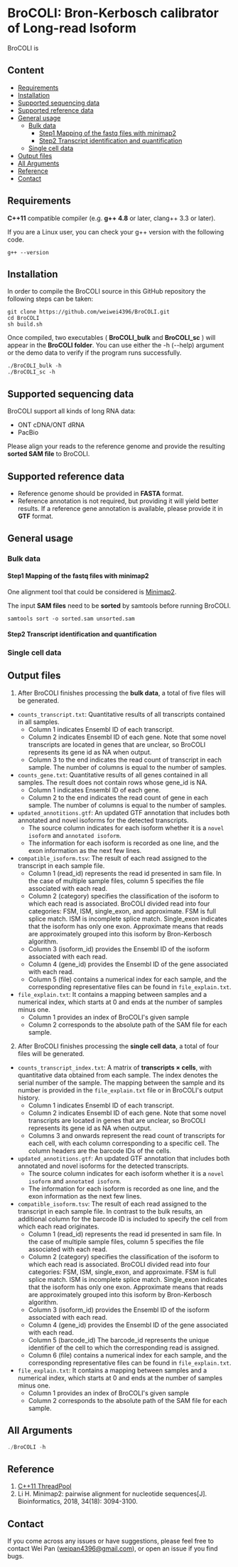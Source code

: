 # BroCOLI: Bron-Kerbosch calibrator of Long-read Isoform
BroCOLI is 
## Content
- [Requirements](#Requirements)
- [Installation](#Installation)
- [Supported sequencing data](#Supported-sequencing-data)
- [Supported reference data](#Supported-reference-data)
- [General usage](#General-usage)
    + [Bulk data](#Bulk-data)
        * [Step1 Mapping of the fastq files with minimap2](#Step1-Mapping-of-the-fastq-files-with-minimap2)
        * [Step2 Transcript identification and quantification](#Step2-Transcript-identification-and-quantification)
    + [Single cell data](#Single-cell-data)
- [Output files](#Output-files)
- [All Arguments](#All-Arguments)
- [Reference](#Reference)
- [Contact](#Contact)




## Requirements
**C++11** compatible compiler (e.g. **g++ 4.8** or later, clang++ 3.3 or later).

If you are a Linux user, you can check your g++ version with the following code.
```shell
g++ --version
```


## Installation
In order to compile the BroCOLI source in this GitHub repository the following steps can be taken:
```
git clone https://github.com/weiwei4396/BroCOLI.git
cd BroCOLI
sh build.sh
```
Once compiled, two executables ( **BroCOLI_bulk** and **BroCOLI_sc** ) will appear in the **BroCOLI folder**. You can use either the -h (--help) argument or the demo data to verify if the program runs successfully.
```
./BroCOLI_bulk -h
./BroCOLI_sc -h
```

## Supported sequencing data
BroCOLI support all kinds of long RNA data:
- ONT cDNA/ONT dRNA
- PacBio

Please align your reads to the reference genome and provide the resulting **sorted SAM file** to BroCOLI.

## Supported reference data
- Reference genome should be provided in **FASTA** format.
- Reference annotation is not required, but providing it will yield better results. If a reference gene annotation is available, please provide it in **GTF** format.

## General usage
### Bulk data
#### Step1 Mapping of the fastq files with minimap2
One alignment tool that could be considered is [Minimap2](https://github.com/lh3/minimap2).

The input **SAM files** need to be **sorted** by samtools before running BroCOLI.
```shell
samtools sort -o sorted.sam unsorted.sam
```
#### Step2 Transcript identification and quantification

### Single cell data


## Output files
1. After BroCOLI finishes processing the **bulk data**, a total of five files will be generated.
- `counts_transcript.txt`: Quantitative results of all transcripts contained in all samples.
    + Column 1 indicates Ensembl ID of each transcript.
    + Column 2 indicates Ensembl ID of each gene. Note that some novel transcripts are located in genes that are unclear, so BroCOLI represents its gene id as NA when output.
    + Column 3 to the end indicates the read count of transcript in each sample. The number of columns is equal to the number of samples.
- `counts_gene.txt`: Quantitative results of all genes contained in all samples. The result does not contain rows whose gene_id is NA.
    + Column 1 indicates Ensembl ID of each gene.
    + Column 2 to the end indicates the read count of gene in each sample. The number of columns is equal to the number of samples.
- `updated_annotitions.gtf`: An updated GTF annotation that includes both annotated and novel isoforms for the detected transcripts. 
    + The source column indicates for each isoform whether it is a `novel isoform` and `annotated isoform`.
    + The information for each isoform is recorded as one line, and the exon information as the next few lines.
- `compatible_isoform.tsv`: The result of each read assigned to the transcript in each sample file.
    + Column 1 (read_id) represents the read id presented in sam file. In the case of multiple sample files, column 5 specifies the file associated with each read.
    + Column 2 (category) specifies the classification of the isoform to which each read is associated. BroCOLI divided read into four categories: FSM, ISM, single_exon, and approximate. FSM is full splice match. ISM is incomplete splice match. Single_exon indicates that the isoform has only one exon. Approximate means that reads are approximately grouped into this isoform by Bron-Kerbosch algorithm.
    + Column 3 (isoform_id) provides the Ensembl ID of the isoform associated with each read.
    + Column 4 (gene_id) provides the Ensembl ID of the gene associated with each read.
    + Column 5 (file) contains a numerical index for each sample, and the corresponding representative files can be found in `file_explain.txt`.
- `file_explain.txt`: It contains a mapping between samples and a numerical index, which starts at 0 and ends at the number of samples minus one.
    + Column 1 provides an index of BroCOLI's given sample
    + Column 2 corresponds to the absolute path of the SAM file for each sample.

2. After BroCOLI finishes processing the **single cell data**, a total of four files will be generated.
- `counts_transcript_index.txt`: A matrix of **transcripts × cells**, with quantitative data obtained from each sample. The index denotes the serial number of the sample. The mapping between the sample and its number is provided in the `file_explain.txt` file or in BroCOLI's output history.
    + Column 1 indicates Ensembl ID of each transcript.
    + Column 2 indicates Ensembl ID of each gene. Note that some novel transcripts are located in genes that are unclear, so BroCOLI represents its gene id as NA when output.
    + Columns 3 and onwards represent the read count of transcripts for each cell, with each column corresponding to a specific cell. The column headers are the barcode IDs of the cells.
- `updated_annotitions.gtf`: An updated GTF annotation that includes both annotated and novel isoforms for the detected transcripts.
    + The source column indicates for each isoform whether it is a `novel isoform` and `annotated isoform`.
    + The information for each isoform is recorded as one line, and the exon information as the next few lines.
- `compatible_isoform.tsv`: The result of each read assigned to the transcript in each sample file. In contrast to the bulk results, an additional column for the barcode ID is included to specify the cell from which each read originates.
    + Column 1 (read_id) represents the read id presented in sam file. In the case of multiple sample files, column 5 specifies the file associated with each read.
    + Column 2 (category) specifies the classification of the isoform to which each read is associated. BroCOLI divided read into four categories: FSM, ISM, single_exon, and approximate. FSM is full splice match. ISM is incomplete splice match. Single_exon indicates that the isoform has only one exon. Approximate means that reads are approximately grouped into this isoform by Bron-Kerbosch algorithm.
    + Column 3 (isoform_id) provides the Ensembl ID of the isoform associated with each read.
    + Column 4 (gene_id) provides the Ensembl ID of the gene associated with each read.
    + Column 5 (barcode_id) The barcode_id represents the unique identifier of the cell to which the corresponding read is assigned.
    + Column 6 (file) contains a numerical index for each sample, and the corresponding representative files can be found in `file_explain.txt`.
- `file_explain.txt`: It contains a mapping between samples and a numerical index, which starts at 0 and ends at the number of samples minus one.
    + Column 1 provides an index of BroCOLI's given sample
    + Column 2 corresponds to the absolute path of the SAM file for each sample.

## All Arguments
```c++
./BroCOLI -h

```




## Reference
1. [C++11 ThreadPool](https://github.com/progschj/ThreadPool)
2. Li H. Minimap2: pairwise alignment for nucleotide sequences[J]. Bioinformatics, 2018, 34(18): 3094-3100.



## Contact
If you come across any issues or have suggestions, please feel free to contact Wei Pan (weipan4396@gmail.com), or open an issue if you find bugs.








